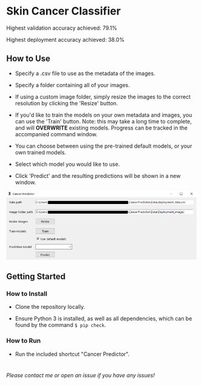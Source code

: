 # Skin Cancer Classifier

Highest validation accuracy achieved: 79.1%

Highest deployment accuracy achieved: 38.0%

## How to Use
- Specify a .csv file to use as the metadata of the images.

- Specify a folder containing all of your images.

- If using a custom image folder, simply resize the images to the correct resolution by clicking the 'Resize' button.

- If you'd like to train the models on your own metadata and images, you can use the 'Train' button. Note: this may take a long time to complete, and will **OVERWRITE** existing models. Progress can be tracked in the accompanied command window.

- You can choose between using the pre-trained default models, or your own trained models.

- Select which model you would like to use.

- Click 'Predict' and the resulting predictions will be shown in a new window.

![Preview Image](./preview.png)

## Getting Started
### How to Install
- Clone the repository locally.

- Ensure Python 3 is installed, as well as all dependencies, which can be found by the command `$ pip check`.

### How to Run
- Run the included shortcut "Cancer Predictor".
#
_Please contact me or open an issue if you have any issues!_

